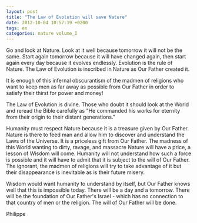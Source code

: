 ```yaml
---
layout: post
title: "The Law of Evolution will save Nature"
date: 2012-10-04 10:57:19 +0200
tags: en
categories: nature volume_I
---
```

Go and look at Nature. Look at it well because tomorrow it will not be the same. Start again tomorrow because it will have changed again, then start again every day because it evolves endlessly. Evolution is the rule of Nature. The Law of Evolution is inscribed in Nature as Our Father created it.

It is enough of this infernal obscurantism of the madmen of religions who want to keep men as far away as possible from Our Father in order to satisfy their thirst for power and money!

The Law of Evolution is divine. Those who doubt it should look at the World and reread the Bible carefully as "He commanded his works for eternity from their origin to their distant generations."

Humanity must respect Nature because it is a treasure given by Our Father. Nature is there to feed man and allow him to discover and understand the Laws of the Universe. It is a priceless gift from Our Father. The madness of this World wanting to dirty, ravage, and massacre Nature will have a price, a lesson of Wisdom will come. Humanity will not understand how such a force is possible and it will have to admit that it is subject to the will of Our Father. The ignorant, the madmen of religions will try to take advantage of it but their disappearance is inevitable as is their future misery.

Wisdom would want humanity to understand by itself, but Our Father knows well that this is impossible today. There will be a day and a tomorrow. There will be the foundation of Our Father's Israel - which has no connection to that country of men or the religion. The will of Our Father will be done.

Philippe

<!-- This work is licensed under a Creative Commons Attribution-NonCommercial 4.0 International License. -->
